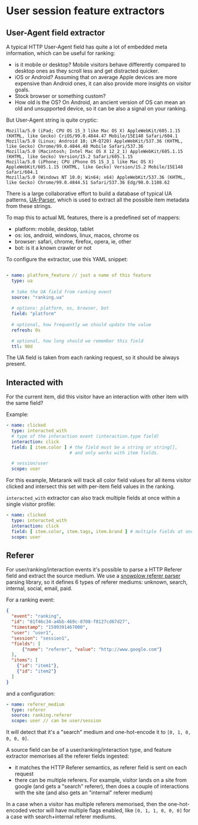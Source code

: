 # User session feature extractors

## User-Agent field extractor

A typical HTTP User-Agent field has quite a lot of embedded meta information, which can be useful for ranking:
* is it mobile or desktop? Mobile visitors behave differently compared to desktop ones as they scroll less and
  get distracted quicker. 
* iOS or Android? Assuming that on average Apple devices are more expensive than Android ones, it can also 
  provide more insights on visitor goals.
* Stock browser or something custom?
* How old is the OS? On Android, an ancient version of OS can mean an old and unsupported device, so it can be also
  a signal on your ranking.

But User-Agent string is quite cryptic:
```
Mozilla/5.0 (iPad; CPU OS 15_3 like Mac OS X) AppleWebKit/605.1.15 (KHTML, like Gecko) CriOS/99.0.4844.47 Mobile/15E148 Safari/604.1
Mozilla/5.0 (Linux; Android 10; LM-Q720) AppleWebKit/537.36 (KHTML, like Gecko) Chrome/99.0.4844.48 Mobile Safari/537.36
Mozilla/5.0 (Macintosh; Intel Mac OS X 12_2_1) AppleWebKit/605.1.15 (KHTML, like Gecko) Version/15.2 Safari/605.1.15
Mozilla/5.0 (iPhone; CPU iPhone OS 15_3_1 like Mac OS X) AppleWebKit/605.1.15 (KHTML, like Gecko) Version/15.2 Mobile/15E148 Safari/604.1
Mozilla/5.0 (Windows NT 10.0; Win64; x64) AppleWebKit/537.36 (KHTML, like Gecko) Chrome/99.0.4844.51 Safari/537.36 Edg/98.0.1108.62
```

There is a large collaborative effort to build a database of typical UA patterns, [UA-Parser](https://github.com/ua-parser),
which is used to extract all the possible item metadata from these strings. 

To map this to actual ML features, there is a predefined set of mappers:
* platform: mobile, desktop, tablet
* os: ios, android, windows, linux, macos, chrome os
* browser: safari, chrome, firefox, opera, ie, other
* bot: is it a known crawler or not

To configure the extractor, use this YAML snippet:
```yaml

- name: platform_feature // just a name of this feature
  type: ua
  
  # take the UA field from ranking event
  source: "ranking.ua"
  
  # options: platform, os, browser, bot
  field: "platform"
  
  # optional, how frequently we should update the value
  refresh: 0s

  # optional, how long should we remember this field
  ttl: 90d
```

The UA field is taken from each ranking request, so it should be always present.

## Interacted with

For the current item, did this visitor have an interaction with other item with the same field?

Example:
```yaml
- name: clicked
  type: interacted_with
  # type of the interaction event (interaction.type field)
  interaction: click
  field: [ item.color ] # the field must be a string or string[], 
                        # and only works with item fields.

  # session/user
  scope: user
```

For this example, Metarank will track all color field values for all items visitor clicked and intersect this set with per-item field values in the ranking.

`interacted_with` extractor can also track multiple fields at once within a single visitor profile:

```yaml
- name: clicked
  type: interacted_with
  interaction: click
  field: [ item.color, item.tags, item.brand ] # multiple fields at once
  scope: user
```

## Referer

For user/ranking/interaction events it's possible to parse a HTTP Referer field and extract the source medium.
We use a [snowplow referer parser](https://s3-eu-west-1.amazonaws.com/snowplow-hosted-assets/third-party/referer-parser/referers-latest.json)
parsing library, so it defines 6 types of referer mediums: unknown, search, internal, social, email, paid.

For a ranking event:
```json
{
  "event": "ranking",
  "id": "81f46c34-a4bb-469c-8708-f8127cd67d27",
  "timestamp": "1599391467000",
  "user": "user1",
  "session": "session1",
  "fields": [
      {"name": "referer", "value": "http://www.google.com"}
  ],
  "items": [
    {"id": "item1"},
    {"id": "item2"} 
  ]
}
```

and a configuration:
```yaml
- name: referer_medium
  type: referer
  source: ranking.referer
  scope: user // can be user/session
```

It will detect that it's a "search" medium and one-hot-encode it to `[0, 1, 0, 0, 0, 0]`.

A source field can be of a user/ranking/interaction type, and feature extractor memorises all the referer fields ingested:
* it matches the HTTP Referer semantics, as referer field is sent on each request
* there can be multiple referers. For example, visitor lands on a site from google (and gets a "search" referer),
  then does a couple of interactions with the site (and also gets an "internal" referer medium)

In a case when a visitor has multiple referers memorised, then the one-hot-encoded vector will have multiple flags enabled,
like `[0, 1, 1, 0, 0, 0]` for a case with search+internal referer mediums.